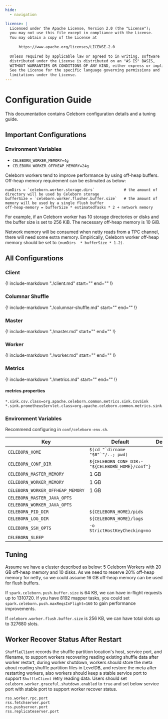 ```yaml
---
hide:
  - navigation

license: |
  Licensed under the Apache License, Version 2.0 (the "License");
  you may not use this file except in compliance with the License.
  You may obtain a copy of the License at
  
      https://www.apache.org/licenses/LICENSE-2.0
  
  Unless required by applicable law or agreed to in writing, software
  distributed under the License is distributed on an "AS IS" BASIS,
  WITHOUT WARRANTIES OR CONDITIONS OF ANY KIND, either express or implied.
  See the License for the specific language governing permissions and
  limitations under the License.
---
```


Configuration Guide
===
This documentation contains Celeborn configuration details and a tuning guide.

## Important Configurations

### Environment Variables

- `CELEBORN_WORKER_MEMORY=4g`
- `CELEBORN_WORKER_OFFHEAP_MEMORY=24g`

Celeborn workers tend to improve performance by using off-heap buffers.
Off-heap memory requirement can be estimated as below:

```
numDirs = `celeborn.worker.storage.dirs`             # the amount of directory will be used by Celeborn storage
bufferSize = `celeborn.worker.flusher.buffer.size`   # the amount of memory will be used by a single flush buffer 
off-heap-memory = bufferSize * estimatedTasks * 2 + network memory
```

For example, if an Celeborn worker has 10 storage directories or disks and the buffer size is set to 256 KiB.
The necessary off-heap memory is 10 GiB.

Network memory will be consumed when netty reads from a TPC channel, there will need some extra
memory. Empirically, Celeborn worker off-heap memory should be set to `(numDirs  * bufferSize * 1.2)`.

## All Configurations

### Client

{!
include-markdown "./client.md"
start="<!--begin-include-->"
end="<!--end-include-->"
!}

### Columnar Shuffle

{!
include-markdown "./columnar-shuffle.md"
start="<!--begin-include-->"
end="<!--end-include-->"
!}

### Master

{!
include-markdown "./master.md"
start="<!--begin-include-->"
end="<!--end-include-->"
!}

### Worker

{!
include-markdown "./worker.md"
start="<!--begin-include-->"
end="<!--end-include-->"
!}

### Metrics

{!
include-markdown "./metrics.md"
start="<!--begin-include-->"
end="<!--end-include-->"
!}

#### metrics.properties

```properties
*.sink.csv.class=org.apache.celeborn.common.metrics.sink.CsvSink
*.sink.prometheusServlet.class=org.apache.celeborn.common.metrics.sink.PrometheusServlet
```

### Environment Variables

Recommend configuring in `conf/celeborn-env.sh`.

| Key                              | Default                                         | Description |
|----------------------------------|-------------------------------------------------|-------------|
| `CELEBORN_HOME`                  | ``$(cd "`dirname "$0"`"/..; pwd)``              |             |
| `CELEBORN_CONF_DIR`              | `${CELEBORN_CONF_DIR:-"${CELEBORN_HOME}/conf"}` |             |
| `CELEBORN_MASTER_MEMORY`         | 1 GB                                            |             |
| `CELEBORN_WORKER_MEMORY`         | 1 GB                                            |             |
| `CELEBORN_WORKER_OFFHEAP_MEMORY` | 1 GB                                            |             |
| `CELEBORN_MASTER_JAVA_OPTS`      |                                                 |             |
| `CELEBORN_WORKER_JAVA_OPTS`      |                                                 |             |
| `CELEBORN_PID_DIR`               | `${CELEBORN_HOME}/pids`                         |             |
| `CELEBORN_LOG_DIR`               | `${CELEBORN_HOME}/logs`                         |             |
| `CELEBORN_SSH_OPTS`              | `-o StrictHostKeyChecking=no`                   |             |
| `CELEBORN_SLEEP`                 |                                                 |             |

## Tuning

Assume we have a cluster described as below:
5 Celeborn Workers with 20 GB off-heap memory and 10 disks.
As we need to reserve 20% off-heap memory for netty,
so we could assume 16 GB off-heap memory can be used for flush buffers.

If `spark.celeborn.push.buffer.size` is 64 KB, we can have in-flight requests up to 1310720.
If you have 8192 mapper tasks, you could set `spark.celeborn.push.maxReqsInFlight=160` to gain performance improvements.

If `celeborn.worker.flush.buffer.size` is 256 KB, we can have total slots up to 327680 slots.

## Worker Recover Status After Restart

`ShuffleClient` records the shuffle partition location's host, service port, and filename,
to support workers recovering reading existing shuffle data after worker restart,
during worker shutdown, workers should store the meta about reading shuffle partition files in LevelDB,
and restore the meta after restarting workers, also workers should keep a stable service port to support
`ShuffleClient` retry reading data. Users should set `celeborn.worker.graceful.shutdown.enabled` to `true` and
set below service port with stable port to support worker recover status.
```
rss.worker.rpc.port
rss.fetchserver.port
rss.pushserver.port
rss.replicateserver.port
```
